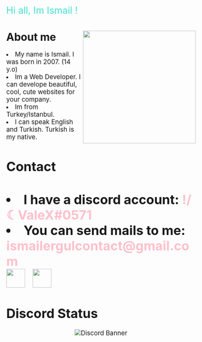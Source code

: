 <p style="color: turquoise; font-size: 25px;">Hi all, Im Ismail !</p>
<h1></h1>

<img src="https://media0.giphy.com/media/yDm4Ry6XU77Py/giphy.gif?cid=ecf05e474n6jo0q6oq3b0hjje2z064hxtsh0v1j7zkynp7i2&rid=giphy.gif&ct=g" width="300" align="right" > 
<h1> About me</h2>

<li style="font-size: 17px;">My name is Ismail. I was born in 2007. (14 y.o) </li>
<li style="font-size: 17px;">Im a Web Developer. I can develope beautiful, cool, cute websites for your company.
<li style="font-size: 17px;"> Im from Turkey/Istanbul.
<li style="font-size: 17px;">I can speak English and Turkish. Turkish is my native.
<h1>
<h1>Contact<h1>

<li> I have a discord account: <font color="pink">!/☾ValeX#0571</font>
<li> You can send mails to me: <font color="pink">ismailergulcontact@gmail.com</font></li>
<img src="https://cdn-icons.flaticon.com/png/512/3670/premium/3670157.png?token=exp=1644427136~hmac=871f4e9f42952cddcb21c8c7026949de" width="50px"><img src="https://cdn-icons.flaticon.com/png/512/2875/premium/2875435.png?token=exp=1644427178~hmac=ab5d6c6e3d611c65940927b5abbb44e7" width="50px" style="padding-left: 20px;">
 <h1>Discord Status</h1>
<div align="center">

 <img alt= "Discord Banner" align="center" src="https://discord.c99.nl/widget/theme-1/876167784504098846.png"/>
  
</div>
